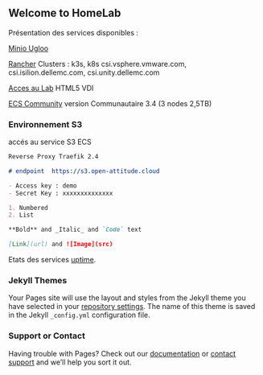 ## Welcome to HomeLab

Présentation des services disponibles :

[Minio Ugloo](https://s3-ugloo.open-attitude.cloud) 

[Rancher](https://rancher.open-attitude.cloud) Clusters : k3s, k8s csi.vsphere.vmware.com, csi.isilion.dellemc.com, csi.unity.dellemc.com

[Acces au Lab](https://lab.open-attitude.cloud) HTML5 VDI

[ECS Community](https://ecs.open-attitude.cloud) version Communautaire 3.4 (3 nodes 2,5TB)

### Environnement S3

accés au service S3 ECS

```markdown
Reverse Proxy Traefik 2.4

# endpoint  https://s3.open-attitude.cloud

- Access key : demo
- Secret Key : xxxxxxxxxxxxxx

1. Numbered
2. List

**Bold** and _Italic_ and `Code` text

[Link](url) and ![Image](src)
```

Etats des services  [uptime](https://status.scw2.cloudstart.fr).

### Jekyll Themes

Your Pages site will use the layout and styles from the Jekyll theme you have selected in your [repository settings](https://github.com/cloudstart-fr/cloudstart/settings). The name of this theme is saved in the Jekyll `_config.yml` configuration file.

### Support or Contact

Having trouble with Pages? Check out our [documentation](https://docs.github.com/categories/github-pages-basics/) or [contact support](https://github.com/contact) and we’ll help you sort it out.
